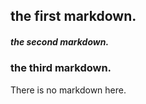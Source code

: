 ## the first markdown.

##### the second markdown.


### the third markdown.

There is no markdown here.